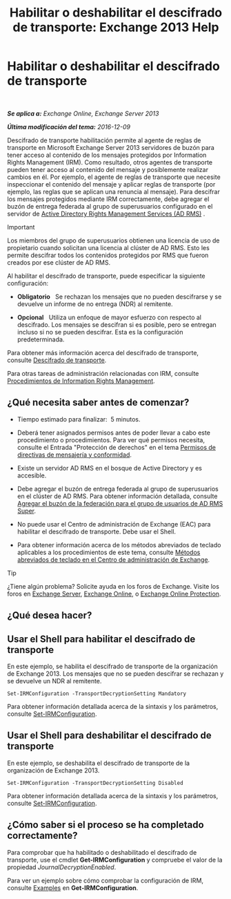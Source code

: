 ﻿---
title: 'Habilitar o deshabilitar el descifrado de transporte: Exchange 2013 Help'
TOCTitle: Habilitar o deshabilitar el descifrado de transporte
ms:assetid: 4663f54e-dd0a-4a42-983e-8765e2adc412
ms:mtpsurl: https://technet.microsoft.com/es-es/library/Dd638126(v=EXCHG.150)
ms:contentKeyID: 49895603
ms.date: 05/22/2018
mtps_version: v=EXCHG.150
ms.translationtype: MT
---

# Habilitar o deshabilitar el descifrado de transporte

 

_**Se aplica a:** Exchange Online, Exchange Server 2013_

_**Última modificación del tema:** 2016-12-09_

Descifrado de transporte habilitación permite al agente de reglas de transporte en Microsoft Exchange Server 2013 servidores de buzón para tener acceso al contenido de los mensajes protegidos por Information Rights Management (IRM). Como resultado, otros agentes de transporte pueden tener acceso al contenido del mensaje y posiblemente realizar cambios en él. Por ejemplo, el agente de reglas de transporte que necesite inspeccionar el contenido del mensaje y aplicar reglas de transporte (por ejemplo, las reglas que se aplican una renuncia al mensaje). Para descifrar los mensajes protegidos mediante IRM correctamente, debe agregar el buzón de entrega federada al grupo de superusuarios configurado en el servidor de [Active Directory Rights Management Services (AD RMS)](https://technet.microsoft.com/en-us/library/hh831364.aspx) .


> [!IMPORTANT]
> Los miembros del grupo de superusuarios obtienen una licencia de uso de propietario cuando solicitan una licencia al clúster de AD&nbsp;RMS. Esto les permite descifrar todos los contenidos protegidos por RMS que fueron creados por ese clúster de AD&nbsp;RMS.



Al habilitar el descifrado de transporte, puede especificar la siguiente configuración:

  - **Obligatorio**   Se rechazan los mensajes que no pueden descifrarse y se devuelve un informe de no entrega (NDR) al remitente.

  - **Opcional**   Utiliza un enfoque de mayor esfuerzo con respecto al descifrado. Los mensajes se descifran si es posible, pero se entregan incluso si no se pueden descifrar. Esta es la configuración predeterminada.

Para obtener más información acerca del descifrado de transporte, consulte [Descifrado de transporte](transport-decryption-exchange-2013-help.md).

Para otras tareas de administración relacionadas con IRM, consulte [Procedimientos de Information Rights Management](information-rights-management-procedures-exchange-2013-help.md).

## ¿Qué necesita saber antes de comenzar?

  - Tiempo estimado para finalizar:  5 minutos.

  - Deberá tener asignados permisos antes de poder llevar a cabo este procedimiento o procedimientos. Para ver qué permisos necesita, consulte el Entrada "Protección de derechos" en el tema [Permisos de directivas de mensajería y conformidad](messaging-policy-and-compliance-permissions-exchange-2013-help.md).

  - Existe un servidor AD RMS en el bosque de Active Directory y es accesible.

  - Debe agregar el buzón de entrega federada al grupo de superusuarios en el clúster de AD RMS. Para obtener información detallada, consulte [Agregar el buzón de la federación para el grupo de usuarios de AD RMS Super](add-the-federation-mailbox-to-the-ad-rms-super-users-group-exchange-2013-help.md).

  - No puede usar el Centro de administración de Exchange (EAC) para habilitar el descifrado de transporte. Debe usar el Shell.

  - Para obtener información acerca de los métodos abreviados de teclado aplicables a los procedimientos de este tema, consulte [Métodos abreviados de teclado en el Centro de administración de Exchange](keyboard-shortcuts-in-the-exchange-admin-center-exchange-online-protection-help.md).


> [!TIP]
> ¿Tiene algún problema? Solicite ayuda en los foros de Exchange. Visite los foros en <A href="https://go.microsoft.com/fwlink/p/?linkid=60612">Exchange Server</A>, <A href="https://go.microsoft.com/fwlink/p/?linkid=267542">Exchange Online</A>, o <A href="https://go.microsoft.com/fwlink/p/?linkid=285351">Exchange Online Protection</A>.



## ¿Qué desea hacer?

## Usar el Shell para habilitar el descifrado de transporte

En este ejemplo, se habilita el descifrado de transporte de la organización de Exchange 2013. Los mensajes que no se pueden descifrar se rechazan y se devuelve un NDR al remitente.

    Set-IRMConfiguration -TransportDecryptionSetting Mandatory

Para obtener información detallada acerca de la sintaxis y los parámetros, consulte [Set-IRMConfiguration](https://technet.microsoft.com/es-es/library/dd979792\(v=exchg.150\)).

## Usar el Shell para deshabilitar el descifrado de transporte

En este ejemplo, se deshabilita el descifrado de transporte de la organización de Exchange 2013.

    Set-IRMConfiguration -TransportDecryptionSetting Disabled

Para obtener información detallada acerca de la sintaxis y los parámetros, consulte [Set-IRMConfiguration](https://technet.microsoft.com/es-es/library/dd979792\(v=exchg.150\)).

## ¿Cómo saber si el proceso se ha completado correctamente?

Para comprobar que ha habilitado o deshabilitado el descifrado de transporte, use el cmdlet **Get-IRMConfiguration** y compruebe el valor de la propiedad *JournalDecryptionEnabled*.

Para ver un ejemplo sobre cómo comprobar la configuración de IRM, consulte [Examples](https://technet.microsoft.com/es-es/e1821219-fe18-4642-a9c2-58eb0aadd61a\(exchg.150\)#examples) en **Get-IRMConfiguration**.

